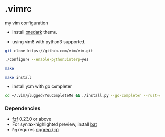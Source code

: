 # .vimrc
my vim configuration

- install [onedark][onedark] theme.

- using vim8 with python3 supported.
```sh
git clone https://github.com/vim/vim.git

./configure --enable-python3interp=yes

make

make install
```

-  install ycm with go completer
```sh
cd ~/.vim/plugged/YouCompleteMe && ./install.py --go-completer --rust-completer
```

### Dependencies

- [fzf][fzf-main] 0.23.0 or above
- For syntax-highlighted preview, install [bat](https://github.com/sharkdp/bat)
- `Rg` requires [ripgrep (rg)][rg]

[fzf-main]: https://github.com/junegunn/fzf
[rg]:    https://github.com/BurntSushi/ripgrep
[onedark]: https://github.com/joshdick/onedark.vim
